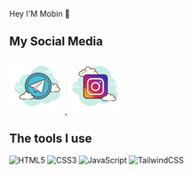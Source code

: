 Hey I'M Mobin 👋

## My Social Media

<a href="https://t.me/ALONE_MOBIN">
<img src="https://github.com/ALONE0007/ALONE0007/blob/main/telegram-logo.png?raw=true">  
<a/>

<a href="https://instagram.com/alone__mobin">
<img src="https://github.com/ALONE0007/ALONE0007/blob/main/instagram-logo.png?raw=true">  
<a/>


## The tools I use

![HTML5](https://img.shields.io/badge/html5-%23E34F26.svg?style=for-the-badge&logo=html5&logoColor=white)
![CSS3](https://img.shields.io/badge/css3-%231572B6.svg?style=for-the-badge&logo=css3&logoColor=white)
![JavaScript](https://img.shields.io/badge/javascript-%23323330.svg?style=for-the-badge&logo=javascript&logoColor=%23F7DF1E)
![TailwindCSS](https://img.shields.io/badge/tailwindcss-%2338B2AC.svg?style=for-the-badge&logo=tailwind-css&logoColor=white)
